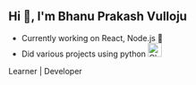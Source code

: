 ## Hi 👋, I'm Bhanu Prakash Vulloju 

- Currently working on React, Node.js :rocket:
- Did various projects using python <img src="https://raw.githubusercontent.com/Tarikul-Islam-Anik/Animated-Fluent-Emojis/master/Emojis/Symbols/Chequered%20Flag.png" alt="Chequered Flag" width="25" height="25" />

<!-- <h2>my second heading ... </h2> -->
<p>Learner | Developer</p>

